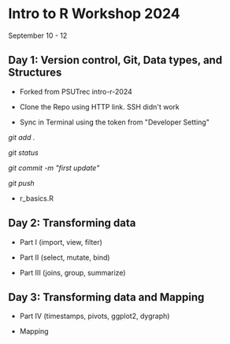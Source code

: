 # Intro to R Workshop 2024

September 10 - 12

## Day 1: Version control, Git, Data types, and Structures


- Forked from PSUTrec intro-r-2024

- Clone the Repo using HTTP link. SSH didn't work 

- Sync in Terminal using  the token from "Developer Setting"

*git add .*

*git status*

*git commit -m "first update"*

*git push*

- r_basics.R


## Day 2: Transforming data 

- Part I (import, view, filter)

- Part II (select, mutate, bind)

- Part III (joins, group, summarize)

## Day 3: Transforming data and Mapping

- Part IV (timestamps, pivots, ggplot2, dygraph)

- Mapping
